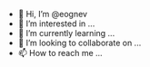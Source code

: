 - 👋 Hi, I’m @eognev
- 👀 I’m interested in ...
- 🌱 I’m currently learning ...
- 💞️ I’m looking to collaborate on ...
- 📫 How to reach me ...

<!---
eognev/eognev is a ✨ special ✨ repository because its `README.md` (this file) appears on your GitHub profile.
You can click the Preview link to take a look at your changes.
--->
